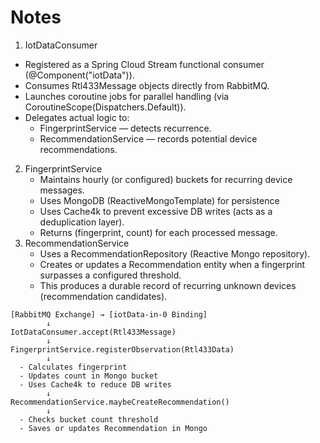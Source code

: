 # Notes

1. IotDataConsumer
- Registered as a Spring Cloud Stream functional consumer (@Component("iotData")).
- Consumes Rtl433Message objects directly from RabbitMQ.
- Launches coroutine jobs for parallel handling (via CoroutineScope(Dispatchers.Default)).
- Delegates actual logic to:
    - FingerprintService — detects recurrence.
    - RecommendationService — records potential device recommendations.
2. FingerprintService
    - Maintains hourly (or configured) buckets for recurring device messages.
    - Uses MongoDB (ReactiveMongoTemplate) for persistence
    - Uses Cache4k to prevent excessive DB writes (acts as a deduplication layer).
    - Returns (fingerprint, count) for each processed message.
3. RecommendationService
    - Uses a RecommendationRepository (Reactive Mongo repository).
    - Creates or updates a Recommendation entity when a fingerprint surpasses a configured threshold.
    - This produces a durable record of recurring unknown devices (recommendation candidates).

```aiignore
[RabbitMQ Exchange] → [iotData-in-0 Binding]
        ↓
IotDataConsumer.accept(Rtl433Message)
        ↓
FingerprintService.registerObservation(Rtl433Data)
        ↓
  - Calculates fingerprint
  - Updates count in Mongo bucket
  - Uses Cache4k to reduce DB writes
        ↓
RecommendationService.maybeCreateRecommendation()
        ↓
  - Checks bucket count threshold
  - Saves or updates Recommendation in Mongo

```